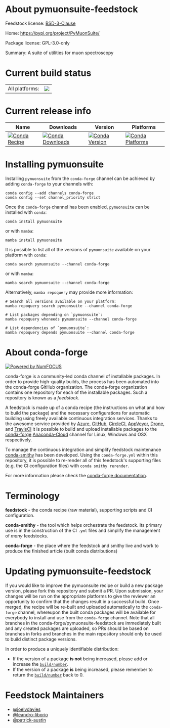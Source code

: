 About pymuonsuite-feedstock
===========================

Feedstock license: [BSD-3-Clause](https://github.com/conda-forge/pymuonsuite-feedstock/blob/main/LICENSE.txt)

Home: https://pypi.org/project/PyMuonSuite/

Package license: GPL-3.0-only

Summary: A suite of utilities for muon spectroscopy

Current build status
====================


<table><tr><td>All platforms:</td>
    <td>
      <a href="https://dev.azure.com/conda-forge/feedstock-builds/_build/latest?definitionId=14760&branchName=main">
        <img src="https://dev.azure.com/conda-forge/feedstock-builds/_apis/build/status/pymuonsuite-feedstock?branchName=main">
      </a>
    </td>
  </tr>
</table>

Current release info
====================

| Name | Downloads | Version | Platforms |
| --- | --- | --- | --- |
| [![Conda Recipe](https://img.shields.io/badge/recipe-pymuonsuite-green.svg)](https://anaconda.org/conda-forge/pymuonsuite) | [![Conda Downloads](https://img.shields.io/conda/dn/conda-forge/pymuonsuite.svg)](https://anaconda.org/conda-forge/pymuonsuite) | [![Conda Version](https://img.shields.io/conda/vn/conda-forge/pymuonsuite.svg)](https://anaconda.org/conda-forge/pymuonsuite) | [![Conda Platforms](https://img.shields.io/conda/pn/conda-forge/pymuonsuite.svg)](https://anaconda.org/conda-forge/pymuonsuite) |

Installing pymuonsuite
======================

Installing `pymuonsuite` from the `conda-forge` channel can be achieved by adding `conda-forge` to your channels with:

```
conda config --add channels conda-forge
conda config --set channel_priority strict
```

Once the `conda-forge` channel has been enabled, `pymuonsuite` can be installed with `conda`:

```
conda install pymuonsuite
```

or with `mamba`:

```
mamba install pymuonsuite
```

It is possible to list all of the versions of `pymuonsuite` available on your platform with `conda`:

```
conda search pymuonsuite --channel conda-forge
```

or with `mamba`:

```
mamba search pymuonsuite --channel conda-forge
```

Alternatively, `mamba repoquery` may provide more information:

```
# Search all versions available on your platform:
mamba repoquery search pymuonsuite --channel conda-forge

# List packages depending on `pymuonsuite`:
mamba repoquery whoneeds pymuonsuite --channel conda-forge

# List dependencies of `pymuonsuite`:
mamba repoquery depends pymuonsuite --channel conda-forge
```


About conda-forge
=================

[![Powered by
NumFOCUS](https://img.shields.io/badge/powered%20by-NumFOCUS-orange.svg?style=flat&colorA=E1523D&colorB=007D8A)](https://numfocus.org)

conda-forge is a community-led conda channel of installable packages.
In order to provide high-quality builds, the process has been automated into the
conda-forge GitHub organization. The conda-forge organization contains one repository
for each of the installable packages. Such a repository is known as a *feedstock*.

A feedstock is made up of a conda recipe (the instructions on what and how to build
the package) and the necessary configurations for automatic building using freely
available continuous integration services. Thanks to the awesome service provided by
[Azure](https://azure.microsoft.com/en-us/services/devops/), [GitHub](https://github.com/),
[CircleCI](https://circleci.com/), [AppVeyor](https://www.appveyor.com/),
[Drone](https://cloud.drone.io/welcome), and [TravisCI](https://travis-ci.com/)
it is possible to build and upload installable packages to the
[conda-forge](https://anaconda.org/conda-forge) [Anaconda-Cloud](https://anaconda.org/)
channel for Linux, Windows and OSX respectively.

To manage the continuous integration and simplify feedstock maintenance
[conda-smithy](https://github.com/conda-forge/conda-smithy) has been developed.
Using the ``conda-forge.yml`` within this repository, it is possible to re-render all of
this feedstock's supporting files (e.g. the CI configuration files) with ``conda smithy rerender``.

For more information please check the [conda-forge documentation](https://conda-forge.org/docs/).

Terminology
===========

**feedstock** - the conda recipe (raw material), supporting scripts and CI configuration.

**conda-smithy** - the tool which helps orchestrate the feedstock.
                   Its primary use is in the construction of the CI ``.yml`` files
                   and simplify the management of *many* feedstocks.

**conda-forge** - the place where the feedstock and smithy live and work to
                  produce the finished article (built conda distributions)


Updating pymuonsuite-feedstock
==============================

If you would like to improve the pymuonsuite recipe or build a new
package version, please fork this repository and submit a PR. Upon submission,
your changes will be run on the appropriate platforms to give the reviewer an
opportunity to confirm that the changes result in a successful build. Once
merged, the recipe will be re-built and uploaded automatically to the
`conda-forge` channel, whereupon the built conda packages will be available for
everybody to install and use from the `conda-forge` channel.
Note that all branches in the conda-forge/pymuonsuite-feedstock are
immediately built and any created packages are uploaded, so PRs should be based
on branches in forks and branches in the main repository should only be used to
build distinct package versions.

In order to produce a uniquely identifiable distribution:
 * If the version of a package **is not** being increased, please add or increase
   the [``build/number``](https://docs.conda.io/projects/conda-build/en/latest/resources/define-metadata.html#build-number-and-string).
 * If the version of a package **is** being increased, please remember to return
   the [``build/number``](https://docs.conda.io/projects/conda-build/en/latest/resources/define-metadata.html#build-number-and-string)
   back to 0.

Feedstock Maintainers
=====================

* [@joelvdavies](https://github.com/joelvdavies/)
* [@leandro-liborio](https://github.com/leandro-liborio/)
* [@patrick-austin](https://github.com/patrick-austin/)

